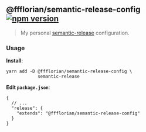 ## @ffflorian/semantic-release-config [![npm version](https://img.shields.io/npm/v/@ffflorian/semantic-release-config.svg)](https://npmjs.com/package/@ffflorian/semantic-release-config)

> My personal [semantic-release](https://semantic-release.io) configuration.

### Usage

**Install**:

```
yarn add -D @ffflorian/semantic-release-config \
            semantic-release
```

**Edit `package.json`**:

```jsonc
{
  // ...
  "release": {
    "extends": "@ffflorian/semantic-release-config"
  }
}
```
